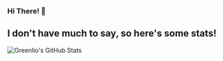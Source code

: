 ### Hi There! 👋
## I don't have much to say, so here's some stats!

![Greenlio's GitHub Stats](https://github-readme-stats.vercel.app/api?username=Greenlio&theme=radical)
